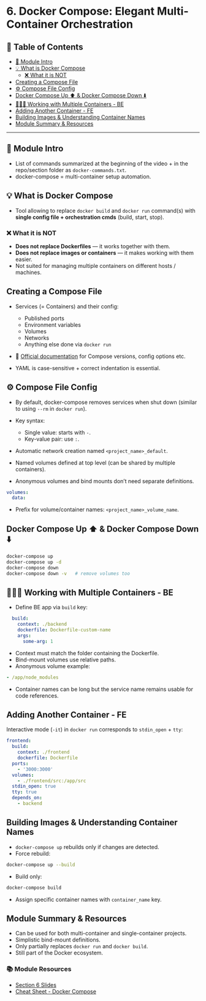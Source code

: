 # 6. Docker Compose: Elegant Multi-Container Orchestration

## 📁 Table of Contents

- [🧾 Module Intro](#-module-intro)
- [💡 What is Docker Compose](#-what-is-docker-compose)
  - [❌ What it is NOT](#-what-it-is-not)
- [Creating a Compose File](#creating-a-compose-file)
- [⚙️ Compose File Config](#️-compose-file-config)
- [Docker Compose Up ⬆️ & Docker Compose Down ⬇️](#docker-compose-up-%EF%B8%8F--docker-compose-down-%EF%B8%8F)
- [🐳🐳🐳 Working with Multiple Containers - BE](#-working-with-multiple-containers---be)
- [Adding Another Container - FE](#adding-another-container---fe)
- [Building Images & Understanding Container Names](#building-images--understanding-container-names)
- [Module Summary & Resources](#module-summary--resources)

---

## 🧾 Module Intro

- List of commands summarized at the beginning of the video + in the repo/section folder as `docker-commands.txt`.
- docker-compose = multi-container setup automation.

## 💡 What is Docker Compose

- Tool allowing to replace `docker build` and `docker run` command(s) with **single config file + orchestration cmds** (build, start, stop).

### ❌ What it is NOT

- **Does not replace Dockerfiles** — it works together with them.
- **Does not replace images or containers** — it makes working with them easier.
- Not suited for managing multiple containers on different hosts / machines.

## Creating a Compose File

- Services (= Containers) and their config:
  - Published ports
  - Environment variables
  - Volumes
  - Networks
  - Anything else done via `docker run`

- 🔗 [Official documentation](https://docs.docker.com/reference/compose-file/) for Compose versions, config options etc.
- YAML is case-sensitive + correct indentation is essential.

## ⚙️ Compose File Config

- By default, docker-compose removes services when shut down (similar to using `--rm` in `docker run`).
- Key syntax:
  - Single value: starts with `-`.
  - Key-value pair: use `:`.

- Automatic network creation named `<project_name>_default`.
- Named volumes defined at top level (can be shared by multiple containers).
- Anonymous volumes and bind mounts don’t need separate definitions.

```yaml
volumes:
  data:
```

- Prefix for volume/container names: `<project_name>_volume_name`.

## Docker Compose Up ⬆️ & Docker Compose Down ⬇️

```bash
docker-compose up
docker-compose up -d
docker-compose down
docker-compose down -v   # remove volumes too
```

## 🐳🐳🐳 Working with Multiple Containers - BE

- Define BE app via `build` key:

```yaml
  build:
    context: ./backend
    dockerfile: Dockerfile-custom-name
    args:
      some-arg: 1
```

- Context must match the folder containing the Dockerfile.
- Bind-mount volumes use relative paths.
- Anonymous volume example:

```yaml
- /app/node_modules
```

- Container names can be long but the service name remains usable for code references.

## Adding Another Container - FE

Interactive mode (`-it`) in `docker run` corresponds to `stdin_open` + `tty`:

```yaml
frontend:
  build:
    context: ./frontend
    dockerfile: Dockerfile
  ports:
    - '3000:3000'
  volumes:
    - ./frontend/src:/app/src
  stdin_open: true
  tty: true
  depends_on:
    - backend
```

## Building Images & Understanding Container Names

- `docker-compose up` rebuilds only if changes are detected.
- Force rebuild:

```bash
docker-compose up --build
```

- Build only:

```bash
docker-compose build
```

- Assign specific container names with `container_name` key.

## Module Summary & Resources

- Can be used for both multi-container and single-container projects.
- Simplistic bind-mount definitions.
- Only partially replaces `docker run` and `docker build`.
- Still part of the Docker ecosystem.

### 📚 Module Resources

- [Section 6 Slides](https://ilxnah.github.io/docker-and-k8s/resources/slides-docker-compose.pdf)
- [Cheat Sheet - Docker Compose](https://ilxnah.github.io/docker-and-k8s/resources/Cheat-Sheet-Docker-Compose.pdf)
